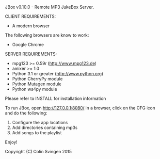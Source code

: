JBox v0.10.0 - Remote MP3 JukeBox Server.

CLIENT REQUIREMENTS:

- A modern browser 

The following browsers are know to work:

- Google Chrome

SERVER REQUIREMENTS:

- mpg123 >= 0.59r (http://www.mpg123.de)
- amixer >= 1.0
- Python 3.1 or greater (http://www.python.org)
- Python CherryPy module
- Python Mutagen module
- Python ws4py module

Please refer to INSTALL for installation information

To run JBox, open http://127.0.0.1:8080/ in a browser, click on the CFG icon and do the following:

1. Configure the app locations
2. Add directories containing mp3s
3. Add songs to the playlist

Enjoy!

Copyright (C) Colin Svingen 2015

